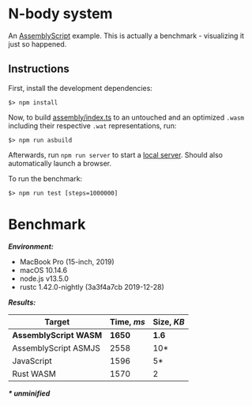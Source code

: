 N-body system
=============

An [AssemblyScript](http://assemblyscript.org) example. This is actually a benchmark - visualizing it just so happened.

Instructions
------------

First, install the development dependencies:

```
$> npm install
```

Now, to build [assembly/index.ts](./assembly/index.ts) to an untouched and an optimized `.wasm` including their respective `.wat` representations, run:

```
$> npm run asbuild
```

Afterwards, run `npm run server` to start a <a href="http://localhost:9080">local server</a>. Should also automatically launch a browser.

To run the benchmark:

```
$> npm run test [steps=1000000]
```

Benchmark
=========

***Environment:***
- MacBook Pro (15-inch, 2019)
- macOS 10.14.6
- node.js v13.5.0
- rustc 1.42.0-nightly (3a3f4a7cb 2019-12-28)

***Results:***

|        Target           |  Time, ***ms*** | Size, ***KB*** |
|-------------------------|-----------------|----------------|
| **AssemblyScript WASM** | **1650**        | **1.6**        |
| AssemblyScript ASMJS    | 2558            | 10*            |
| JavaScript              | 1596            | 5*             |
| Rust WASM               | 1570            | 2              |

___* unminified___
